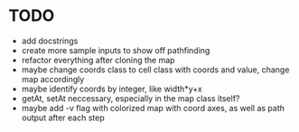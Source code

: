 # TODO

* add docstrings
* create more sample inputs to show off pathfinding
* refactor everything after cloning the map
* maybe change coords class to cell class with coords and value, change map accordingly
* maybe identify coords by integer, like width*y+x
* getAt, setAt neccessary, especially in the map class itself?
* maybe add -v flag with colorized map with coord axes, as well as path output after each step
